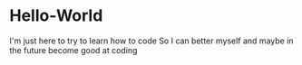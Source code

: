 # Hello-World

I'm just here to try to learn how to code
So I can better myself and maybe in the future become good at coding
